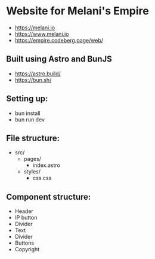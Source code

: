 # Website for Melani's Empire
- https://melani.io
- https://www.melani.io
- https://empire.codeberg.page/web/

## Built using Astro and BunJS
- https://astro.build/
- https://bun.sh/

## Setting up:
- bun install
- bun run dev

## File structure:
- src/
  - pages/
    - index.astro
  - styles/
    - css.css

## Component structure:
- Header
- IP button
- Divider
- Text
- Divider
- Buttons
- Copyright
